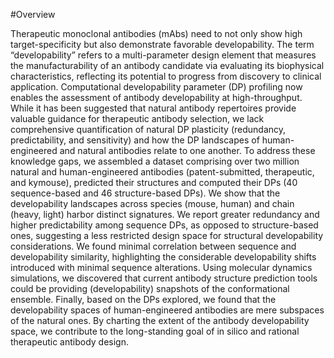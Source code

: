 #Overview

Therapeutic monoclonal antibodies (mAbs) need to not only show high target-specificity but also demonstrate favorable developability. The term “developability” refers to a multi-parameter design element that measures the manufacturability of an antibody candidate via evaluating its biophysical characteristics, reflecting its potential to progress from discovery to clinical application. Computational developability parameter (DP) profiling now enables the assessment of antibody developability at high-throughput. While it has been suggested that natural antibody repertoires provide valuable guidance for therapeutic antibody selection, we lack comprehensive quantification of natural DP plasticity (redundancy, predictability, and sensitivity) and how the DP landscapes of human-engineered and natural antibodies relate to one another. To address these knowledge gaps, we assembled a dataset comprising over two million natural and human-engineered antibodies (patent-submitted, therapeutic, and kymouse), predicted their structures and computed their DPs (40 sequence-based and 46 structure-based DPs). We show that the developability landscapes across species (mouse, human) and chain (heavy, light) harbor distinct signatures. We report greater redundancy and higher predictability among sequence DPs, as opposed to structure-based ones, suggesting a less restricted design space for structural developability considerations. We found minimal correlation between sequence and developability similarity, highlighting the considerable developability shifts introduced with minimal sequence alterations. Using molecular dynamics simulations, we discovered that current antibody structure prediction tools could be providing (developability) snapshots of the conformational ensemble. Finally, based on the DPs explored, we found that the developability spaces of human-engineered antibodies are mere subspaces of the natural ones. By charting the extent of the antibody developability space, we contribute to the long-standing goal of in silico and rational therapeutic antibody design.
